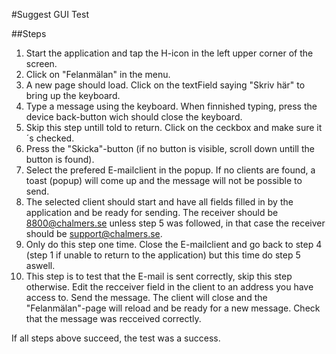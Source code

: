 #Suggest GUI Test

##Steps

1. Start the application and tap the H-icon in the left upper corner of the screen.
2. Click on "Felanmälan" in the menu.
3. A new page should load. Click on the textField saying "Skriv här" to bring up the keyboard.
4. Type a message using the keyboard. When finnished typing, press the device back-button wich should close the keyboard.
5. Skip this step untill told to return. Click on the ceckbox and make sure it´s checked.
6. Press the "Skicka"-button (if no button is visible, scroll down untill the button is found).
7. Select the prefered E-mailclient in the popup. If no clients are found, a toast (popup) will come up and the message will not be possible to send. 
8. The selected client should start and have all fields filled in by the application and be ready for sending. The receiver should be 8800@chalmers.se unless step 5 was followed, in that case the receiver should be support@chalmers.se.
9. Only do this step one time. Close the E-mailclient and go back to step 4 (step 1 if unable to return to the application) but this time do step 5 aswell.
10. This step is to test that the E-mail is sent correctly, skip this step otherwise. Edit the recceiver field in the client to an address you have access to. Send the message. The client will close and the "Felanmälan"-page will reload and be ready for a new message. Check that the message was recceived correctly.

If all steps above succeed, the test was a success.